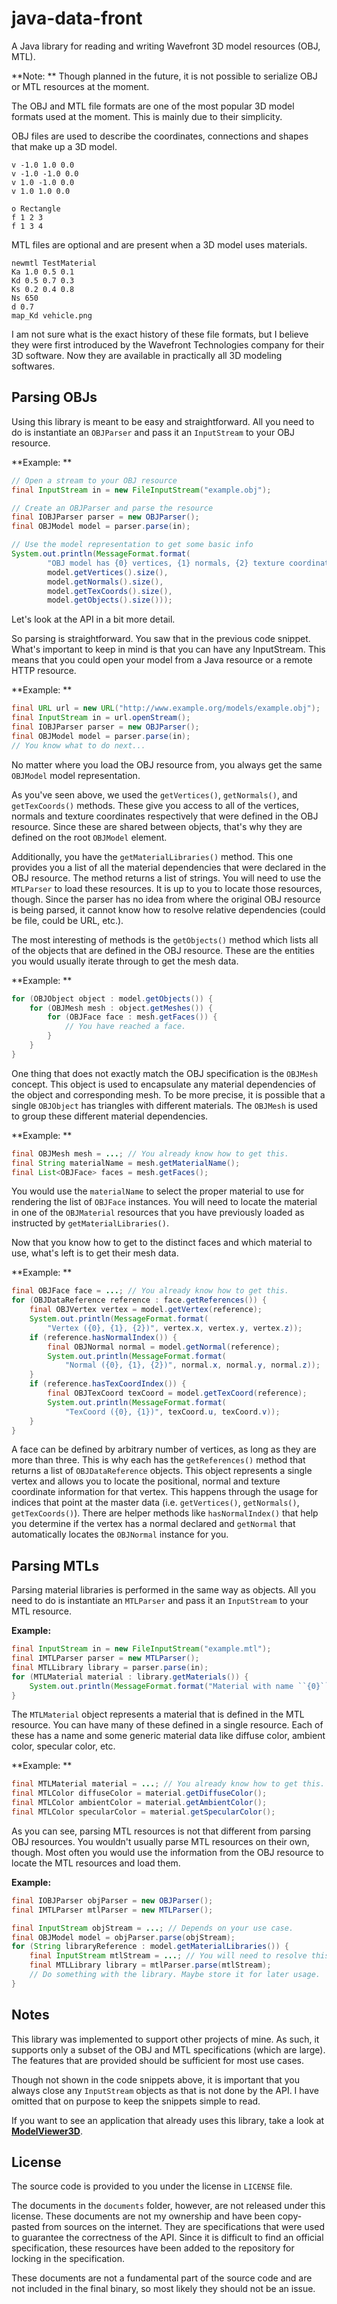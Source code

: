 java-data-front
===============

A Java library for reading and writing Wavefront 3D model resources (OBJ, MTL).

**Note: ** Though planned in the future, it is not possible to serialize OBJ or MTL resources at the moment.

The OBJ and MTL file formats are one of the most popular 3D model formats used at the moment. This is mainly due to their simplicity.

OBJ files are used to describe the coordinates, connections and shapes that make up a 3D model.

```
v -1.0 1.0 0.0
v -1.0 -1.0 0.0
v 1.0 -1.0 0.0
v 1.0 1.0 0.0

o Rectangle
f 1 2 3
f 1 3 4
```

MTL files are optional and are present when a 3D model uses materials.

```
newmtl TestMaterial
Ka 1.0 0.5 0.1
Kd 0.5 0.7 0.3
Ks 0.2 0.4 0.8
Ns 650
d 0.7
map_Kd vehicle.png
```

I am not sure what is the exact history of these file formats, but I believe they were first introduced by the Wavefront Technologies company for their 3D software. Now they are available in practically all 3D modeling softwares.

## Parsing OBJs

Using this library is meant to be easy and straightforward. All you need to do is instantiate an `OBJParser` and pass it an `InputStream` to your OBJ resource.

**Example: **

```java
// Open a stream to your OBJ resource
final InputStream in = new FileInputStream("example.obj");

// Create an OBJParser and parse the resource
final IOBJParser parser = new OBJParser();
final OBJModel model = parser.parse(in);

// Use the model representation to get some basic info
System.out.println(MessageFormat.format(
        "OBJ model has {0} vertices, {1} normals, {2} texture coordinates, and {3} objects.",
        model.getVertices().size(),
        model.getNormals().size(),
        model.getTexCoords().size(),
        model.getObjects().size()));
```

Let's look at the API in a bit more detail.

So parsing is straightforward. You saw that in the previous code snippet. What's important to keep in mind is that you can have any InputStream. This means that you could open your model from a Java resource or a remote HTTP resource.

**Example: **

```java
final URL url = new URL("http://www.example.org/models/example.obj");
final InputStream in = url.openStream();
final IOBJParser parser = new OBJParser();
final OBJModel model = parser.parse(in);
// You know what to do next...
```

No matter where you load the OBJ resource from, you always get the same `OBJModel` model representation.

As you've seen above, we used the `getVertices()`, `getNormals()`, and `getTexCoords()` methods. These give you access to all of the vertices, normals and texture coordinates respectively that were defined in the OBJ resource. Since these are shared between objects, that's why they are defined on the root `OBJModel` element.

Additionally, you have the `getMaterialLibraries()` method. This one provides you a list of all the material dependencies that were declared in the OBJ resource. The method returns a list of strings. You will need to use the `MTLParser` to load these resources. It is up to you to locate those resources, though. Since the parser has no idea from where the original OBJ resource is being parsed, it cannot know how to resolve relative dependencies (could be file, could be URL, etc.).

The most interesting of methods is the `getObjects()` method which lists all of the objects that are defined in the OBJ resource. These are the entities you would usually iterate through to get the mesh data.

**Example: **

```java
for (OBJObject object : model.getObjects()) {
    for (OBJMesh mesh : object.getMeshes()) {
        for (OBJFace face : mesh.getFaces()) {
        	// You have reached a face.
        }
    }
}
```

One thing that does not exactly match the OBJ specification is the `OBJMesh` concept. This object is used to encapsulate any material dependencies of the object and corresponding mesh. To be more precise, it is possible that a single `OBJObject` has triangles with different materials. The `OBJMesh` is used to group these different material dependencies.

**Example: **

```java
final OBJMesh mesh = ...; // You already know how to get this.
final String materialName = mesh.getMaterialName();
final List<OBJFace> faces = mesh.getFaces();
```

You would use the `materialName` to select the proper material to use for rendering the list of `OBJFace` instances. You will need to locate the material in one of the `OBJMaterial` resources that you have previously loaded as instructed by `getMaterialLibraries()`.

Now that you know how to get to the distinct faces and which material to use, what's left is to get their mesh data.

**Example: **

```java
final OBJFace face = ...; // You already know how to get this.
for (OBJDataReference reference : face.getReferences()) {
    final OBJVertex vertex = model.getVertex(reference);
    System.out.println(MessageFormat.format(
    	"Vertex ({0}, {1}, {2})", vertex.x, vertex.y, vertex.z));
    if (reference.hasNormalIndex()) {
        final OBJNormal normal = model.getNormal(reference);
        System.out.println(MessageFormat.format(
        	"Normal ({0}, {1}, {2})", normal.x, normal.y, normal.z));
    }
    if (reference.hasTexCoordIndex()) {
    	final OBJTexCoord texCoord = model.getTexCoord(reference);
        System.out.println(MessageFormat.format(
        	"TexCoord ({0}, {1})", texCoord.u, texCoord.v));
    }
}
```

A face can be defined by arbitrary number of vertices, as long as they are more than three. This is why each has the `getReferences()` method that returns a list of `OBJDataReference` objects. This object represents a single vertex and allows you to locate the positional, normal and texture coordinate information for that vertex. This happens through the usage for indices that point at the master data (i.e. `getVertices()`, `getNormals()`, `getTexCoords()`). There are helper methods like `hasNormalIndex()` that help you determine if the vertex has a normal declared and `getNormal` that automatically locates the `OBJNormal` instance for you.


## Parsing MTLs
Parsing material libraries is performed in the same way as objects. All you need to do is instantiate an `MTLParser` and pass it an `InputStream` to your MTL resource.

**Example:**

```java
final InputStream in = new FileInputStream("example.mtl");
final IMTLParser parser = new MTLParser();
final MTLLibrary library = parser.parse(in);
for (MTLMaterial material : library.getMaterials()) {
	System.out.println(MessageFormat.format("Material with name ``{0}``.", material.getName()));
}
```

The `MTLMaterial` object represents a material that is defined in the MTL resource. You can have many of these defined in a single resource. Each of these has a name and some generic material data like diffuse color, ambient color, specular color, etc.

**Example: **

```java
final MTLMaterial material = ...; // You already know how to get this.
final MTLColor diffuseColor = material.getDiffuseColor();
final MTLColor ambientColor = material.getAmbientColor();
final MTLColor specularColor = material.getSpecularColor();
```

As you can see, parsing MTL resources is not that different from parsing OBJ resources. You wouldn't usually parse MTL resources on their own, though. Most often you would use the information from the OBJ resource to locate the MTL resources and load them.

**Example:**

```java
final IOBJParser objParser = new OBJParser();
final IMTLParser mtlParser = new MTLParser();

final InputStream objStream = ...; // Depends on your use case.
final OBJModel model = objParser.parse(objStream);
for (String libraryReference : model.getMaterialLibraries()) {
	final InputStream mtlStream = ...; // You will need to resolve this based on `libraryReference`
    final MTLLibrary library = mtlParser.parse(mtlStream);
    // Do something with the library. Maybe store it for later usage.
}
```

## Notes

This library was implemented to support other projects of mine. As such, it supports only a subset of the OBJ and MTL specifications (which are large). The features that are provided should be sufficient for most use cases.

Though not shown in the code snippets above, it is important that you always close any `InputStream` objects as that is not done by the API. I have omitted that on purpose to keep the snippets simple to read.

If you want to see an application that already uses this library, take a look at **[ModelViewer3D](https://play.google.com/store/apps/details?id=com.momchil_atanasov.android.modelviewer)**.

## License

The source code is provided to you under the license in `LICENSE` file.

The documents in the `documents` folder, however, are not released under this license. These documents are not my ownership and have been copy-pasted from sources on the internet. They are specifications that were used to guarantee the correctness of the API. Since it is difficult to find an official specification, these resources have been added to the repository for locking in the specification.

These documents are not a fundamental part of the source code and are not included in the final binary, so most likely they should not be an issue.
